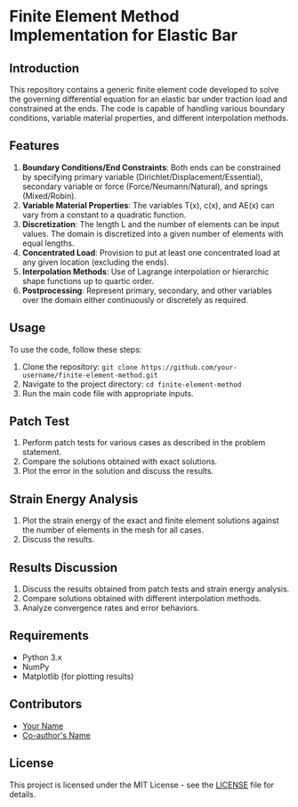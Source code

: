 # Finite Element Method Implementation for Elastic Bar

## Introduction
This repository contains a generic finite element code developed to solve the governing differential equation for an elastic bar under traction load and constrained at the ends. The code is capable of handling various boundary conditions, variable material properties, and different interpolation methods.

## Features
1. **Boundary Conditions/End Constraints**: Both ends can be constrained by specifying primary variable (Dirichlet/Displacement/Essential), secondary variable or force (Force/Neumann/Natural), and springs (Mixed/Robin).
2. **Variable Material Properties**: The variables T(x), c(x), and AE(x) can vary from a constant to a quadratic function.
3. **Discretization**: The length L and the number of elements can be input values. The domain is discretized into a given number of elements with equal lengths.
4. **Concentrated Load**: Provision to put at least one concentrated load at any given location (excluding the ends).
5. **Interpolation Methods**: Use of Lagrange interpolation or hierarchic shape functions up to quartic order.
6. **Postprocessing**: Represent primary, secondary, and other variables over the domain either continuously or discretely as required.

## Usage
To use the code, follow these steps:
1. Clone the repository: `git clone https://github.com/your-username/finite-element-method.git`
2. Navigate to the project directory: `cd finite-element-method`
3. Run the main code file with appropriate inputs.

## Patch Test
1. Perform patch tests for various cases as described in the problem statement.
2. Compare the solutions obtained with exact solutions.
3. Plot the error in the solution and discuss the results.

## Strain Energy Analysis
1. Plot the strain energy of the exact and finite element solutions against the number of elements in the mesh for all cases.
2. Discuss the results.

## Results Discussion
1. Discuss the results obtained from patch tests and strain energy analysis.
2. Compare solutions obtained with different interpolation methods.
3. Analyze convergence rates and error behaviors.

## Requirements
- Python 3.x
- NumPy
- Matplotlib (for plotting results)

## Contributors
- [Your Name](https://github.com/your-username)
- [Co-author's Name](https://github.com/co-authors-username)

## License
This project is licensed under the MIT License - see the [LICENSE](LICENSE) file for details.

